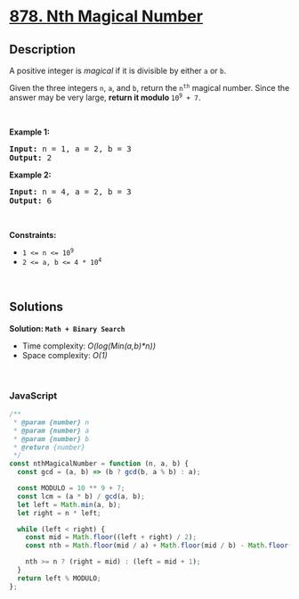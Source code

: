 # [878. Nth Magical Number](https://leetcode.com/problems/nth-magical-number)

## Description

<div class="elfjS" data-track-load="description_content"><p>A positive integer is <em>magical</em> if it is divisible by either <code>a</code> or <code>b</code>.</p>

<p>Given the three integers <code>n</code>, <code>a</code>, and <code>b</code>, return the <code>n<sup>th</sup></code> magical number. Since the answer may be very large, <strong>return it modulo </strong><code>10<sup>9</sup> + 7</code>.</p>

<p>&nbsp;</p>
<p><strong class="example">Example 1:</strong></p>

<pre><strong>Input:</strong> n = 1, a = 2, b = 3
<strong>Output:</strong> 2
</pre>

<p><strong class="example">Example 2:</strong></p>

<pre><strong>Input:</strong> n = 4, a = 2, b = 3
<strong>Output:</strong> 6
</pre>

<p>&nbsp;</p>
<p><strong>Constraints:</strong></p>

<ul>
	<li><code>1 &lt;= n &lt;= 10<sup>9</sup></code></li>
	<li><code>2 &lt;= a, b &lt;= 4 * 10<sup>4</sup></code></li>
</ul>
</div>

<p>&nbsp;</p>

## Solutions

**Solution: `Math + Binary Search`**

- Time complexity: <em>O(log(Min(a,b)\*n))</em>
- Space complexity: <em>O(1)</em>

<p>&nbsp;</p>

### **JavaScript**

```js
/**
 * @param {number} n
 * @param {number} a
 * @param {number} b
 * @return {number}
 */
const nthMagicalNumber = function (n, a, b) {
  const gcd = (a, b) => (b ? gcd(b, a % b) : a);

  const MODULO = 10 ** 9 + 7;
  const lcm = (a * b) / gcd(a, b);
  let left = Math.min(a, b);
  let right = n * left;

  while (left < right) {
    const mid = Math.floor((left + right) / 2);
    const nth = Math.floor(mid / a) + Math.floor(mid / b) - Math.floor(mid / lcm);

    nth >= n ? (right = mid) : (left = mid + 1);
  }
  return left % MODULO;
};
```

